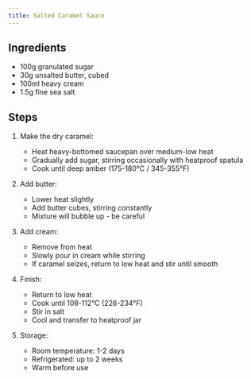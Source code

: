 ```yaml
---
title: Salted Caramel Sauce
---
```


## Ingredients

- 100g granulated sugar
- 30g unsalted butter, cubed
- 100ml heavy cream
- 1.5g fine sea salt

## Steps

1. Make the dry caramel:
   - Heat heavy-bottomed saucepan over medium-low heat
   - Gradually add sugar, stirring occasionally with heatproof spatula
   - Cook until deep amber (175-180°C / 345-355°F)

2. Add butter:
   - Lower heat slightly
   - Add butter cubes, stirring constantly
   - Mixture will bubble up - be careful

3. Add cream:
   - Remove from heat
   - Slowly pour in cream while stirring
   - If caramel seizes, return to low heat and stir until smooth

4. Finish:
   - Return to low heat
   - Cook until 108-112°C (226-234°F)
   - Stir in salt
   - Cool and transfer to heatproof jar

5. Storage:
   - Room temperature: 1-2 days
   - Refrigerated: up to 2 weeks
   - Warm before use
